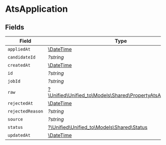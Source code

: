 # AtsApplication


## Fields

| Field                                                                                                            | Type                                                                                                             | Required                                                                                                         | Description                                                                                                      |
| ---------------------------------------------------------------------------------------------------------------- | ---------------------------------------------------------------------------------------------------------------- | ---------------------------------------------------------------------------------------------------------------- | ---------------------------------------------------------------------------------------------------------------- |
| `appliedAt`                                                                                                      | [\DateTime](https://www.php.net/manual/en/class.datetime.php)                                                    | :heavy_minus_sign:                                                                                               | N/A                                                                                                              |
| `candidateId`                                                                                                    | *?string*                                                                                                        | :heavy_minus_sign:                                                                                               | N/A                                                                                                              |
| `createdAt`                                                                                                      | [\DateTime](https://www.php.net/manual/en/class.datetime.php)                                                    | :heavy_minus_sign:                                                                                               | N/A                                                                                                              |
| `id`                                                                                                             | *?string*                                                                                                        | :heavy_minus_sign:                                                                                               | N/A                                                                                                              |
| `jobId`                                                                                                          | *?string*                                                                                                        | :heavy_minus_sign:                                                                                               | N/A                                                                                                              |
| `raw`                                                                                                            | [?\Unified\Unified_to\Models\Shared\PropertyAtsApplicationRaw](../../models/shared/PropertyAtsApplicationRaw.md) | :heavy_minus_sign:                                                                                               | N/A                                                                                                              |
| `rejectedAt`                                                                                                     | [\DateTime](https://www.php.net/manual/en/class.datetime.php)                                                    | :heavy_minus_sign:                                                                                               | N/A                                                                                                              |
| `rejectedReason`                                                                                                 | *?string*                                                                                                        | :heavy_minus_sign:                                                                                               | N/A                                                                                                              |
| `source`                                                                                                         | *?string*                                                                                                        | :heavy_minus_sign:                                                                                               | N/A                                                                                                              |
| `status`                                                                                                         | [?\Unified\Unified_to\Models\Shared\Status](../../models/shared/Status.md)                                       | :heavy_minus_sign:                                                                                               | N/A                                                                                                              |
| `updatedAt`                                                                                                      | [\DateTime](https://www.php.net/manual/en/class.datetime.php)                                                    | :heavy_minus_sign:                                                                                               | N/A                                                                                                              |